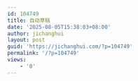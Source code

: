 ```yaml
---
id: 104749
title: 自动草稿
date: '2025-08-05T15:38:03+08:00'
author: jichanghui
layout: post
guid: 'https://jichanghui.com/?p=104749'
permalink: '/?p=104749'
views:
    - '0'
---
```


